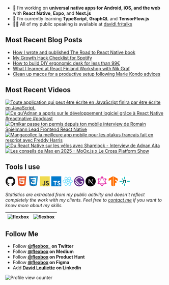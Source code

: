 - 🔭 I’m working on **universal native apps for Android, iOS, and the web** with **React Native**, **Expo**, and **Next.js**
- 🌱 I’m currently learning **TypeScript**, **GraphQL** and **TensorFlow.js**
- 👨‍💻 All of my public speaking is available at [davidl.fr/talks](https://davidl.fr/talks)

## Most Recent Blog Posts

<!-- MEDIUM:START -->
- [How I wrote and published The Road to React Native book](https://flexbox.medium.com/how-i-wrote-and-published-the-road-to-react-native-book-7ca80fa2fd88?source=rss-cc5b33b54088------2)
- [My Growth Hack Checklist for Spotify](https://flexbox.medium.com/how-i-got-more-than-4000-followers-on-spotify-ae4bcb6d6e73?source=rss-cc5b33b54088------2)
- [How to build DIY ergonomic desk for less than 99€](https://flexbox.medium.com/how-to-build-diy-ergonomic-desk-for-less-than-99-82fa51a0d98e?source=rss-cc5b33b54088------2)
- [What I learned at React Finland Workshop with Nik Graf](https://medium.com/react-finland/what-i-learned-at-react-finland-workshop-with-nik-graf-99c37dc1d8c1?source=rss-cc5b33b54088------2)
- [Clean up macos for a productive setup following Marie Kondo advices](https://blog.usejournal.com/kondo-your-mac-b2443f2ebc2f?source=rss-cc5b33b54088------2)
<!-- MEDIUM:END -->

## Most Recent Videos

<!-- BEGIN YOUTUBE-CARDS -->
[![Toute application qui peut être écrite en JavaScript finira par être écrite en JavaScript.](https://ytcards.demolab.com/?id=pjQk3DKqjzs&title=Toute+application+qui+peut+%C3%AAtre+%C3%A9crite+en+JavaScript+finira+par+%C3%AAtre+%C3%A9crite+en+JavaScript.&lang=en&timestamp=1747465255&background_color=%230d1117&title_color=%23ffffff&stats_color=%23dedede&max_title_lines=1&width=250&border_radius=5 "Toute application qui peut être écrite en JavaScript finira par être écrite en JavaScript.")](https://www.youtube.com/watch?v=pjQk3DKqjzs)
[![Ce qu'Adnan a appris sur le développement logiciel grâce à React Native  #reactnative #podcast](https://ytcards.demolab.com/?id=PM8LKaDpbWA&title=Ce+qu%27Adnan+a+appris+sur+le+d%C3%A9veloppement+logiciel+gr%C3%A2ce+%C3%A0+React+Native++%23reactnative+%23podcast&lang=en&timestamp=1747389644&background_color=%230d1117&title_color=%23ffffff&stats_color=%23dedede&max_title_lines=1&width=250&border_radius=5 "Ce qu'Adnan a appris sur le développement logiciel grâce à React Native  #reactnative #podcast")](https://www.youtube.com/watch?v=PM8LKaDpbWA)
[![Ornikar passe ton permis depuis ton mobile interview de Romain Spielmann Lead Frontend React Native](https://ytcards.demolab.com/?id=J3q7UwdoJDc&title=Ornikar+passe+ton+permis+depuis+ton+mobile+interview+de+Romain+Spielmann+Lead+Frontend+React+Native&lang=en&timestamp=1747351673&background_color=%230d1117&title_color=%23ffffff&stats_color=%23dedede&max_title_lines=1&width=250&border_radius=5 "Ornikar passe ton permis depuis ton mobile interview de Romain Spielmann Lead Frontend React Native")](https://www.youtube.com/watch?v=J3q7UwdoJDc)
[![Mangacollec la meilleure app mobile pour les otakus français fait en rescript avec Freddy Harris](https://ytcards.demolab.com/?id=y2mk3hJ_3A4&title=Mangacollec+la+meilleure+app+mobile+pour+les+otakus+fran%C3%A7ais+fait+en+rescript+avec+Freddy+Harris&lang=en&timestamp=1746660687&background_color=%230d1117&title_color=%23ffffff&stats_color=%23dedede&max_title_lines=1&width=250&border_radius=5 "Mangacollec la meilleure app mobile pour les otakus français fait en rescript avec Freddy Harris")](https://www.youtube.com/watch?v=y2mk3hJ_3A4)
[![Du React Native sur les vélos avec Sharelock - Interview de Adnan Aita](https://ytcards.demolab.com/?id=H_lM_TU39tY&title=Du+React+Native+sur+les+v%C3%A9los+avec+Sharelock+-+Interview+de+Adnan+Aita&lang=en&timestamp=1746054854&background_color=%230d1117&title_color=%23ffffff&stats_color=%23dedede&max_title_lines=1&width=250&border_radius=5 "Du React Native sur les vélos avec Sharelock - Interview de Adnan Aita")](https://www.youtube.com/watch?v=H_lM_TU39tY)
[![Les conseils de Max en 2025 - MoOx.js x Le Cross Platform Show](https://ytcards.demolab.com/?id=qEN6ijJPoZQ&title=Les+conseils+de+Max+en+2025+-+MoOx.js+x+Le+Cross+Platform+Show&lang=en&timestamp=1745935276&background_color=%230d1117&title_color=%23ffffff&stats_color=%23dedede&max_title_lines=1&width=250&border_radius=5 "Les conseils de Max en 2025 - MoOx.js x Le Cross Platform Show")](https://www.youtube.com/watch?v=qEN6ijJPoZQ)
<!-- END YOUTUBE-CARDS -->

## Tools I use

<p align="left">
  <img src="https://raw.githubusercontent.com/devicons/devicon/master/icons/github/github-original.svg" alt="git" width="32" height="32"/>
  <img src="https://raw.githubusercontent.com/devicons/devicon/master/icons/html5/html5-original.svg" alt="html5" width="32" height="32"/>
  <img src="https://raw.githubusercontent.com/devicons/devicon/master/icons/css3/css3-original.svg" alt="css3" width="32" height="32"/>

  <img src="https://raw.githubusercontent.com/devicons/devicon/master/icons/javascript/javascript-original.svg" alt="javascript" width="32" height="32"/>
  <img src="https://raw.githubusercontent.com/devicons/devicon/master/icons/typescript/typescript-original.svg" alt="typescript" width="32" height="32"/>
  <img src="https://raw.githubusercontent.com/devicons/devicon/master/icons/react/react-original.svg" alt="react" width="32" height="32"/>
  <img src="https://raw.githubusercontent.com/devicons/devicon/master/icons/gatsby/gatsby-original.svg" alt="gatsby" width="32" height="32"/>
  <img src="https://raw.githubusercontent.com/devicons/devicon/master/icons/nextjs/nextjs-original.svg" alt="nextjs" width="32" height="32"/>
  <img src="https://raw.githubusercontent.com/devicons/devicon/master/icons/graphql/graphql-plain.svg" alt="graphql" width="32" height="32"/>
  <img src="https://raw.githubusercontent.com/devicons/devicon/master/icons/tensorflow/tensorflow-original.svg" alt="tensorflow" width="32" height="32"/>
  <img src="https://raw.githubusercontent.com/devicons/devicon/master/icons/netlify/netlify-original.svg" alt="netlify" width="32" height="32"/>

</p>

<em>Statistics are extracted from my public activity and doesn't reflect completely the work with my clients.</em>
<em>Feel free to <a href="https://davidl.fr/onboading" target="_blank">contact me</a> if you want to know more about my skills.</em>

| <img src="https://github-readme-stats.vercel.app/api?username=flexbox&show_icons=true&theme=buefy" alt="flexbox" />  | <img src="https://github-readme-stats.vercel.app/api/top-langs/?username=flexbox&layout=compact&hide=html&theme=buefy" alt="flexbox" /> |
| ------------- | ------------- |

## Follow Me

- Follow **<a href="https://twitter.com/intent/follow?screen_name=flexbox_">@flexbox_</a> on Twitter**
- Follow **<a href="https://medium.com/@flexbox">@flexbox</a> on Medium**
- Follow **<a href="https://www.producthunt.com/@flexbox">@flexbox</a> on Product Hunt**
- Follow **<a href="https://www.figma.com/@flexbox">@flexbox</a> on Figma**
- Add **<a href="https://www.linkedin.com/in/david-leuliette">David Leuliette</a> on LinkedIn**

![Profile view counter](https://komarev.com/ghpvc/?username=flexbox)
